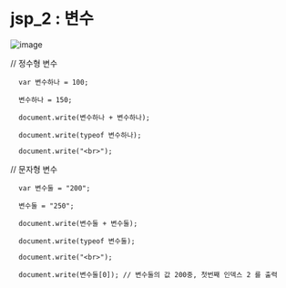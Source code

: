 # jsp_2 : 변수

![image](https://user-images.githubusercontent.com/37132897/158106860-000ea9b0-c939-4459-9162-a844115ef50e.png)

// 정수형 변수

      var 변수하나 = 100;
      
      변수하나 = 150;
      
      document.write(변수하나 + 변수하나);
      
      document.write(typeof 변수하나);
      
      document.write("<br>");
      
// 문자형 변수

      var 변수둘 = "200";
      
      변수둘 = "250";
      
      document.write(변수둘 + 변수둘);
      
      document.write(typeof 변수둘);
      
      document.write("<br>");
      
      document.write(변수둘[0]); // 변수둘의 값 200중, 첫번째 인덱스 2 를 출력


